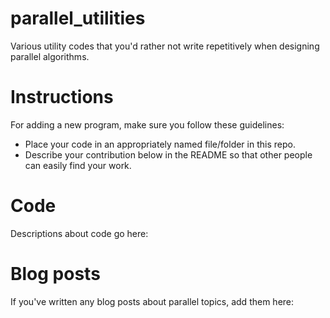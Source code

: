 # parallel_utilities
Various utility codes that you'd rather not write repetitively when designing parallel algorithms.

# Instructions

For adding a new program, make sure you follow these guidelines:
* Place your code in an appropriately named file/folder in this repo.
* Describe your contribution below in the README so that other people can easily find your work.

# Code

Descriptions about code go here:

# Blog posts

If you've written any blog posts about parallel topics, add them here:

